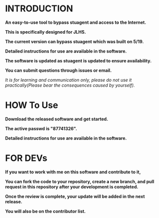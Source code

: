 # INTRODUCTION

**An easy-to-use tool to bypass stuagent and access to the Internet.**

**This is specifically designed for JLHS.**

**The current version can bypass stuagent which was built on 5/19.**

**Detailed instructions for use are available in the software.**

**The software is updated as stuagent is updated to ensure availability.**

**You can submit questions through issues or email.**

*It is for learning and communication only, please do not use it practically(Please bear the consequences caused by yourself).*

# HOW To Use

**Download the released software and get started.**

**The active passwd is "87741326".**

**Detailed instructions for use are available in the software.**

# FOR DEVs

**If you want to work with me on this software and contribute to it,**

**You can fork the code to your repository, create a new branch, and pull request in this repository  after your development is completed.**

**Once the review is complete, your update will be added in the next release.**

**You will also be on the contributor list.**









